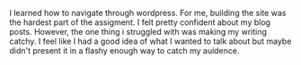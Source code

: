 I learned how to navigate through wordpress. For me, building the site was the hardest part of the assigment. I felt pretty confident about my blog posts. However, the one thing i struggled with was making my writing catchy. I feel like I had a good idea of what I wanted to talk about but maybe didn't present it in a flashy enough way to catch my auidence.
